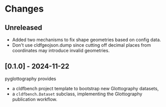 # Changes


## Unreleased

- Added two mechanisms to fix shape geometries based on config data.
- Don't use cldfgeojson.dump since cutting off decimal places from coordinates may introduce
  invalid geometries.


## [0.1.0] - 2024-11-22

pyglottography provides
- a cldfbench project template to bootstrap new Glottography datasets,
- a `cldfbench.Dataset` subclass, implementing the Glottography publication workflow.

